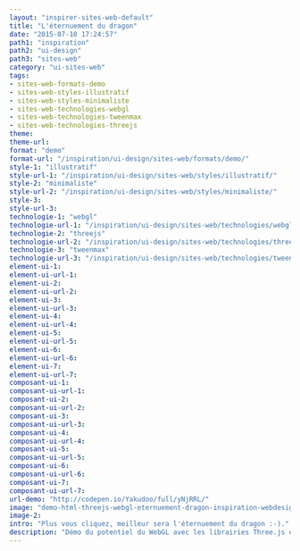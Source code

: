 ```yaml
---
layout: "inspirer-sites-web-default"
title: "L'éternuement du dragon"
date: "2015-07-10 17:24:57"
path1: "inspiration"
path2: "ui-design"
path3: "sites-web"
category: "ui-sites-web"
tags:
- sites-web-formats-demo
- sites-web-styles-illustratif
- sites-web-styles-minimaliste
- sites-web-technologies-webgl
- sites-web-technologies-tweenmax
- sites-web-technologies-threejs
theme:
theme-url:
format: "demo"
format-url: "/inspiration/ui-design/sites-web/formats/demo/"
style-1: "illustratif"
style-url-1: "/inspiration/ui-design/sites-web/styles/illustratif/"
style-2: "minimaliste"
style-url-2: "/inspiration/ui-design/sites-web/styles/minimaliste/"
style-3:
style-url-3:
technologie-1: "webgl"
technologie-url-1: "/inspiration/ui-design/sites-web/technologies/webgl/"
technologie-2: "threejs"
technologie-url-2: "/inspiration/ui-design/sites-web/technologies/threejs/"
technologie-3: "tweenmax"
technologie-url-3: "/inspiration/ui-design/sites-web/technologies/tweenmax/"
element-ui-1:
element-ui-url-1:
element-ui-2:
element-ui-url-2:
element-ui-3:
element-ui-url-3:
element-ui-4:
element-ui-url-4:
element-ui-5:
element-ui-url-5:
element-ui-6:
element-ui-url-6:
element-ui-7:
element-ui-url-7:
composant-ui-1:
composant-ui-url-1:
composant-ui-2:
composant-ui-url-2:
composant-ui-3:
composant-ui-url-3:
composant-ui-4:
composant-ui-url-4:
composant-ui-5:
composant-ui-url-5:
composant-ui-6:
composant-ui-url-6:
composant-ui-7:
composant-ui-url-7:
url-demo: "http://codepen.io/Yakudoo/full/yNjRRL/"
image: "demo-html-threejs-webgl-eternuement-dragon-inspiration-webdesign.jpg"
image-2:
intro: "Plus vous cliquez, meilleur sera l'éternuement du dragon :-)."
description: "Démo du potentiel du WebGL avec les librairies Three.js et TweenMax."
---
```

